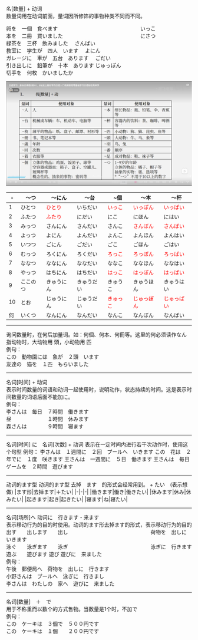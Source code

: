 名[数量] + 动词  
数量词用在动词前面，量词因所修饰的事物种类不同而不同。

卵を　一個　食べます　　　　　　　　　　　　　　　　いっこ  
本を　二冊　買いました　　　　　　　　　　　　　　　にさつ  
緑茶を　三杯　飲みました                        　さんばい  
教室に　学生が　四人　います                    　よにん   
ガレージに　車が　五台　あります                　ごだい  
引き出しに　鉛筆が　十本　あります                 じゅっぽん  
切手を　何枚　かいましたか  

![量词](../images/量词.png) 

|-|～つ|～にん|～台|~個|～本|～杯|  
|-|-|-|-|-|-|-|
|1|ひとつ|<font color=#FF000 >ひとり</font>|いちだい|<font color=#FF000 >いっこ</font>|<font color=#FF000 >いっぽん</font>|<font color=#FF000 >いっぱい</font>|
|2|ふたつ|<font color=#FF000 >ふたり</font>|にだい|にこ|にほん|にはい|
|3|みっつ|さんにん|さんだい|さんこ|<font color=#FF000 >さんぼん</font>|<font color=#FF000 >さんばい</font>|
|4|よっつ|よにん|よんだい|よんこ|よんほん|よんはい|
|5|いつつ|ごにん|ごだい|ごこ|ごほん|ごはい|
|6|むっつ|ろくにん|ろくだい|<font color=#FF000 >ろっこ</font>|<font color=#FF000 >ろっぽん</font>|<font color=#FF000 >ろっぱい</font>|
|7|ななつ|ななにん|ななだい|ななこ|ななほん|ななはい|
|8|やっつ|はちにん|はちだい|<font color=#FF000 >はっこ</font>|<font color=#FF000 >はっぽん</font>|<font color=#FF000 >はっぱい</font>|
|9|ここのつ|きゅうにん|きゅうだい|きゅうこ|きゅうほん|きゅうはい|
|10|とお|じゅうにん|じゅうだい|<font color=#FF000 >きゅっこ</font>|<font color=#FF000 >じゅっぽん</font>|<font color=#FF000 >じゅっぱい</font>|
|何|いくつ|なんにん|なんだい|なんこ|なんぼん|なんばい|

---
询问数量时，在何后加量词。如：何個、何本、何冊等。这里的何必须读作なん  
指动物时，大动物用 頭，小动物用 匹  
例句：  
この　動物園には　象が　２頭　います  
友達の　猫を　１匹　もらいました  

---
名词[时间] + 动词  
表示时间数量的词语和动词一起使用时，说明动作，状态持续的时间。这是表示时间数量的词语后面不能加に。  
例句：  
李さんは　毎日　７時間　働きます  
昼　　　　　　　１時間　休みます  
森さんは　　　　９時間　寝ます  

---
名词[时间] に　名词[次数] + 动词
表示在一定时间内进行若干次动作时，使用这个句型
例句：
李さんは　１週間に　２回　プールへ　いきます
この　花は　２年でに　１度　咲きます
王さんは　一週間に　５日　働きます
王さんは　毎日　ゲームを　２時間　遊びます

---
动词的ます型
动词的ます型 去掉　ます　的形式会经常用到。 + たい　(表示想做)
|ます形|去掉ます|＋たい|
|-|-|-|
|働きます|働き|働きたい|
|休みます|休み|休みたい|
|起きます|起き|起きたい|
|寝ます|ね|寝たい|

---
名词[场所]へ  动词に　行きます・来ます  
表示移动行为的目的时使用。动词的ます形去掉ます的形式，表示移动行为的目的  
出す　　出します　　出し　　　　　　　　　　　　　　　　荷物を　出しに　いきます  
泳ぐ　　泳ぎます　　泳ぎ　　　　　　　　　　　　　　　　泳ぎに　行きます  
遊ぶ　　遊びます    遊び                            遊びに　来ました  
例句：  
午後　郵便局へ　荷物を　出しに　行きます  
小野さんは　プールへ　泳ぎに　行きまし   
李さんは　わたしの　家へ　遊びに　来ました  

---
名词[数量]　＋　で  
用于不称重而以数个的方式售物。当数量是1个时，不加で  
例句：  
この　ケーキは　３個で　５００円です  
この　ケーキは　１個　　２００円です  

